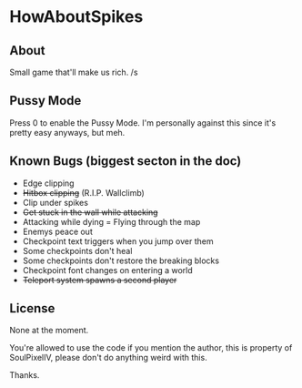 # HowAboutSpikes

## About
Small game that'll make us rich. /s

## Pussy Mode
Press 0 to enable the Pussy Mode. I'm personally against this since it's pretty easy anyways, but meh.

## Known Bugs (biggest secton in the doc)
- Edge clipping
- ~~Hitbox clipping~~ (R.I.P. Wallclimb)
- Clip under spikes
- ~~Get stuck in the wall while attacking~~
- Attacking while dying = Flying through the map
- Enemys peace out
- Checkpoint text triggers when you jump over them
- Some checkpoints don't heal
- Some checkpoints don't restore the breaking blocks
- Checkpoint font changes on entering a world
- ~~Teleport system spawns a second player~~

## License
None at the moment.

You're allowed to use the code if you mention the author, this is property of SoulPixelIV, please don't do anything weird with this.

Thanks.

